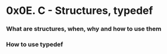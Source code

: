 # 0x0E. C - Structures, typedef
### What are structures, when, why and how to use them
### How to use typedef